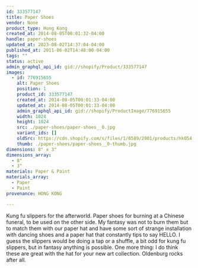 ```yaml
---
id: 333577147
title: Paper Shoes
vendor: None
product_type: Hong Kong
created_at: 2014-08-05T00:01:32-04:00
handle: paper-shoes
updated_at: 2023-08-02T14:37:04-04:00
published_at: 2011-06-02T14:48:00-04:00
tags: ""
status: active
admin_graphql_api_id: gid://shopify/Product/333577147
images:
  - id: 776915655
    alt: Paper Shoes
    position: 1
    product_id: 333577147
    created_at: 2014-08-05T00:01:33-04:00
    updated_at: 2014-08-05T00:01:33-04:00
    admin_graphql_api_id: gid://shopify/ProductImage/776915655
    width: 1024
    height: 1024
    src: ./paper-shoes/paper-shoes__0.jpg
    variant_ids: []
    oldSrc: https://cdn.shopify.com/s/files/1/0589/2901/products/hk054.jpeg?v=1407211293
    thumb: ./paper-shoes/paper-shoes__0-thumb.jpg
dimensions: 8" x 3"
dimensions_array:
  - 8"
  - 3"
materials: Paper & Paint
materials_array:
  - Paper
  - Paint
provenance: HONG KONG

---
```


Kung fu slippers for the afterworld. Paper shoes for burning at a Chinese funeral, to be used on the other side. My fantasy was not to burn them but to match them with our paper hat and have some sort of strange installation with dancing shoes and a paper hat that constantly tips to say HELLO. I guess the slippers would be doing a tap or a shuffle, a bit odd for kung fu slippers, but in fantasy anything is possible. One more thing: I do think these are great with the hat for your new art collection. Oldenburg rocks after all.